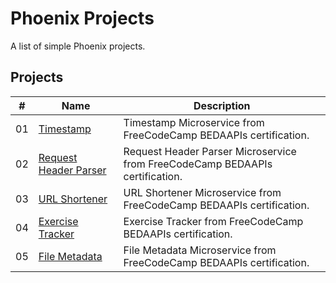 # Phoenix Projects

A list of simple Phoenix projects.


## Projects

|  #  | Name                                                | Description                                                                   |
| ----| ----------------------------------------------------| ------------------------------------------------------------------------------|
|  01 | [Timestamp](./timestamp/README.md)                  |  Timestamp Microservice from FreeCodeCamp BEDAAPIs certification.             |
|  02 | [Request Header Parser](./request-header/README.md) |  Request Header Parser Microservice from FreeCodeCamp BEDAAPIs certification. |
|  03 | [URL Shortener](./url-shortener/README.md)          |  URL Shortener Microservice from FreeCodeCamp BEDAAPIs certification.         |
|  04 | [Exercise Tracker](./exercise-tracker/README.md)    |  Exercise Tracker from FreeCodeCamp BEDAAPIs certification.                   |
|  05 | [File Metadata](./file-metadata/README.md)          |  File Metadata Microservice from FreeCodeCamp BEDAAPIs certification.         |